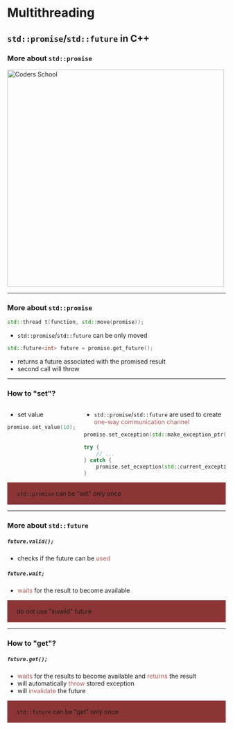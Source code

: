 <!-- .slide: data-background="#111111" -->

# Multithreading

## `std::promise`/`std::future` in C++

### More about `std::promise`

<a href="https://coders.school">
    <img width="500" data-src="../coders_school_logo.png" alt="Coders School" class="plain">
</a>

___

### More about `std::promise`

```c++
std::thread t(function, std::move(promise));
```
<!-- .element: class="fragment fade-in" -->

* <!-- .element: class="fragment fade-in" --> <code>std::promise</code>/<code>std::future</code> can be only moved

```c++
std::future<int> future = promise.get_future();
```
<!-- .element: class="fragment fade-in" -->

* <!-- .element: class="fragment fade-in" --> returns a future associated with the promised result
* <!-- .element: class="fragment fade-in" --> second call will throw

___

### How to "set"?

<div style="display:flex;">

<div style="width: 35%;">

* <!-- .element: class="fragment fade-in" --> set value

```c++
promise.set_value(10);
```
 <!-- .element: class="fragment fade-in" -->
</div>
<div style="width: 65%;">

* <!-- .element: class="fragment fade-in" --> <code>std::promise</code>/<code>std::future</code> are used to create <span style="color:#AD5758;">one-way communication channel</span>

```c++
promise.set_exception(std::make_exception_ptr(e));
```
<!-- .element: class="fragment fade-in" -->
```c++
try {
    // ...
} catch {
    promise.set_ecxeption(std::current_exception());
}
```
<!-- .element: class="fragment fade-in" -->
</div>

</div>

<div style="background-color: #8B3536; padding: 3px 22px;">

<code>std::promise</code> can be "set" only once

</div> <!-- .element: class="fragment fade-in" -->

___

### More about `std::future`

##### `future.valid();` <!-- .element: class="fragment fade-in" -->

* <!-- .element: class="fragment fade-in" --> checks if the future can be <span style="color:#AD5758;">used</span>

##### `future.wait;` <!-- .element: class="fragment fade-in" -->

* <!-- .element: class="fragment fade-in" --> <span style="color:#AD5758;">waits</span> for the result to become available

<div style="background-color: #8B3536; padding: 3px 22px;">

do not use "invalid" future

</div> <!-- .element: class="fragment fade-in" -->

___

### How to "get"?

##### `future.get();` <!-- .element: class="fragment fade-in" -->

* <!-- .element: class="fragment fade-in" --> <span style="color:#AD5758;">waits</span> for the results to become available and <span style="color:#AD5758;">returns</span> the result
* <!-- .element: class="fragment fade-in" --> will automatically <span style="color:#AD5758;">throw</span> stored exception
* <!-- .element: class="fragment fade-in" --> will <span style="color:#AD5758;">invalidate</span> the future

<div style="background-color: #8B3536; padding: 3px 22px;">

`std::future` can be "get" only once

</div> <!-- .element: class="fragment fade-in" -->